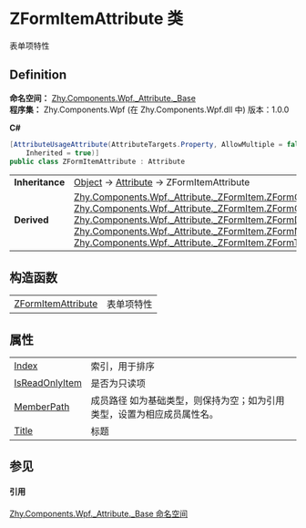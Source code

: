 # ZFormItemAttribute 类


表单项特性



## Definition
**命名空间：** <a href="N_Zhy_Components_Wpf__Attribute__Base.md">Zhy.Components.Wpf._Attribute._Base</a>  
**程序集：** Zhy.Components.Wpf (在 Zhy.Components.Wpf.dll 中) 版本：1.0.0

**C#**
``` C#
[AttributeUsageAttribute(AttributeTargets.Property, AllowMultiple = false, 
	Inherited = true)]
public class ZFormItemAttribute : Attribute
```

<table><tr><td><strong>Inheritance</strong></td><td><a href="https://learn.microsoft.com/dotnet/api/system.object" target="_blank" rel="noopener noreferrer">Object</a>  →  <a href="https://learn.microsoft.com/dotnet/api/system.attribute" target="_blank" rel="noopener noreferrer">Attribute</a>  →  ZFormItemAttribute</td></tr>
<tr><td><strong>Derived</strong></td><td><a href="T_Zhy_Components_Wpf__Attribute__ZFormItem_ZFormCheckItemAttribute.md">Zhy.Components.Wpf._Attribute._ZFormItem.ZFormCheckItemAttribute</a><br /><a href="T_Zhy_Components_Wpf__Attribute__ZFormItem_ZFormComboItemAttribute.md">Zhy.Components.Wpf._Attribute._ZFormItem.ZFormComboItemAttribute</a><br /><a href="T_Zhy_Components_Wpf__Attribute__ZFormItem_ZFormDateItemAttribute.md">Zhy.Components.Wpf._Attribute._ZFormItem.ZFormDateItemAttribute</a><br /><a href="T_Zhy_Components_Wpf__Attribute__ZFormItem_ZFormMultiCheckItemAttribute.md">Zhy.Components.Wpf._Attribute._ZFormItem.ZFormMultiCheckItemAttribute</a><br /><a href="T_Zhy_Components_Wpf__Attribute__ZFormItem_ZFormTextItemAttribute.md">Zhy.Components.Wpf._Attribute._ZFormItem.ZFormTextItemAttribute</a></td></tr>
</table>



## 构造函数
<table>
<tr>
<td><a href="M_Zhy_Components_Wpf__Attribute__Base_ZFormItemAttribute__ctor.md">ZFormItemAttribute</a></td>
<td>表单项特性</td></tr>
</table>

## 属性
<table>
<tr>
<td><a href="P_Zhy_Components_Wpf__Attribute__Base_ZFormItemAttribute_Index.md">Index</a></td>
<td>索引，用于排序</td></tr>
<tr>
<td><a href="P_Zhy_Components_Wpf__Attribute__Base_ZFormItemAttribute_IsReadOnlyItem.md">IsReadOnlyItem</a></td>
<td>是否为只读项</td></tr>
<tr>
<td><a href="P_Zhy_Components_Wpf__Attribute__Base_ZFormItemAttribute_MemberPath.md">MemberPath</a></td>
<td>成员路径 如为基础类型，则保持为空；如为引用类型，设置为相应成员属性名。</td></tr>
<tr>
<td><a href="P_Zhy_Components_Wpf__Attribute__Base_ZFormItemAttribute_Title.md">Title</a></td>
<td>标题</td></tr>
</table>

## 参见


#### 引用
<a href="N_Zhy_Components_Wpf__Attribute__Base.md">Zhy.Components.Wpf._Attribute._Base 命名空间</a>  
